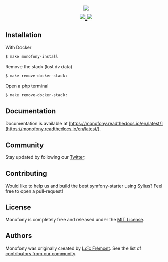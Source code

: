 <h1 align="center">
    <img src="https://ressources.mobizel.com/wp-content/uploads/2019/12/monofony-banner-mobizel.png" />
    <br />
    <a href="http://travis-ci.org/Monofony/Monofony" title="Build status" target="_blank">
        <img src="https://img.shields.io/travis/Monofony/Monofony/master.svg" />
    </a>
    <a href="https://scrutinizer-ci.com/g/Monofony/Monofony/" title="Scrutinizer" target="_blank">
        <img src="https://img.shields.io/scrutinizer/g/Monofony/Monofony.svg" />
    </a>    
</h1>

Installation
------------
With Docker
```bash
$ make monofony-install
```

Remove the stack (lost dv data)
```bash
$ make remove-docker-stack:
```

Open a php terminal
```bash
$ make remove-docker-stack:
```


Documentation
-------------
 
Documentation is available at [https://monofony.readthedocs.io/en/latest/](https://monofony.readthedocs.io/en/latest/).

Community
---------

Stay updated by following our [Twitter](https://twitter.com/MonofonyStarter).

Contributing
------------

Would like to help us and build the best symfony-starter using Sylius? Feel free to open a pull-request!

License
-------

Monofony is completely free and released under the [MIT License](https://github.com/Monofony/SymfonyStarter/blob/master/LICENSE).

Authors
-------

Monofony was originally created by [Loïc Frémont](https://twitter.com/loic_425).
See the list of [contributors from our community](https://github.com/Monofony/SymfonyStarter/contributors).
